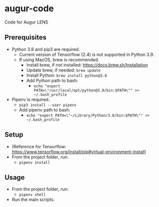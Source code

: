 # augur-code
Code for Augur LENS

## Prerequisites
* Python 3.8 and pip3 are required.
  * Current version of Tensorflow (2.4) is not supported in Python 3.9.
  * If using MacOS, brew is recommended.
    * Install brew, if not installed: https://docs.brew.sh/Installation
    * Update brew, if needed: `brew update`
    * Install Python: `brew install python@3.8`
    * Add Python path to bash:
      * `echo "export PATH=\"/usr/local/opt/python@3.8/bin:$PATH\"" >> ~/.bash_profile`
* Pipenv is required.
  * `pip3 install --user pipenv`
  * Add pipenv path to bash:
    * `echo "export PATH=\"~/Library/Python/3.8/bin:$PATH\"" >> ~/.bash_profile`
    
## Setup
 * (Reference for Tensorflow: https://www.tensorflow.org/install/pip#virtual-environment-install)
 * From the project folder, run:
    * `pipenv install`

## Usage
  * From the project folder, run:
    * `pipenv shell`
  * Run the main scripts.
